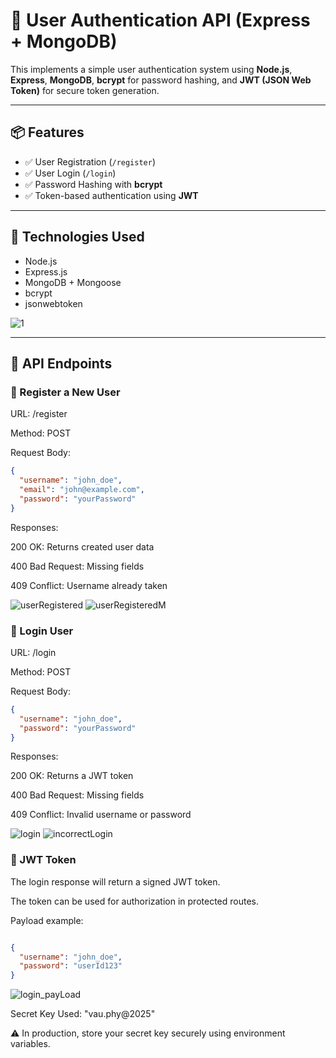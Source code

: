 # 🔐 User Authentication API (Express + MongoDB)

This implements a simple user authentication system using **Node.js**, **Express**, **MongoDB**, **bcrypt** for password hashing, and **JWT (JSON Web Token)** for secure token generation.

---

## 📦 Features

- ✅ User Registration (`/register`)
- ✅ User Login (`/login`)
- ✅ Password Hashing with **bcrypt**
- ✅ Token-based authentication using **JWT**

---

## 🚀 Technologies Used

- Node.js
- Express.js
- MongoDB + Mongoose
- bcrypt
- jsonwebtoken

![1](https://github.com/user-attachments/assets/e15028d9-d5d4-4ffe-88aa-ea03810b68e0)

---

## 📮 API Endpoints
### 🔐 Register a New User
URL: /register

Method: POST

Request Body:

``` json
{
  "username": "john_doe",
  "email": "john@example.com",
  "password": "yourPassword"
}
```
Responses:

200 OK: Returns created user data

400 Bad Request: Missing fields

409 Conflict: Username already taken

![userRegistered](https://github.com/user-attachments/assets/b025bcc1-e06e-4392-8a69-f47921cd744b)
![userRegisteredM](https://github.com/user-attachments/assets/fdbf254b-a6f1-4350-8d59-128b4b64b58b)


### 🔑 Login User
URL: /login

Method: POST

Request Body:

```json
{
  "username": "john_doe",
  "password": "yourPassword"
}
```
Responses:

200 OK: Returns a JWT token

400 Bad Request: Missing fields

409 Conflict: Invalid username or password

![login](https://github.com/user-attachments/assets/e084e908-bc29-43db-bd8e-290b2506b161)
![incorrectLogin](https://github.com/user-attachments/assets/dcb78ba8-95cf-40b3-9efc-55b6f482418d)


### 🔐 JWT Token
The login response will return a signed JWT token.

The token can be used for authorization in protected routes.

Payload example:

```json

{
  "username": "john_doe",
  "password": "userId123"
}
```
![login_payLoad](https://github.com/user-attachments/assets/286f886f-c3e9-4a4d-94bb-cf6c4c84aaaa)

Secret Key Used: "vau.phy@2025"

⚠️ In production, store your secret key securely using environment variables.



